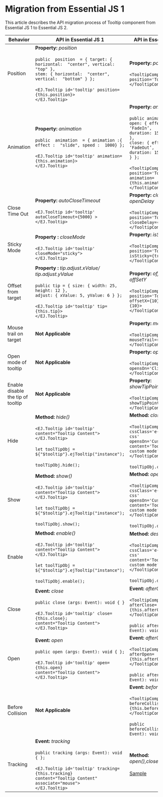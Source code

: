 # Migration from Essential JS 1

This article describes the API migration process of Tooltip component from Essential JS 1 to Essential JS 2.

| Behavior |API in Essential JS 1  | API in Essential JS 2 |
|--|--|--|
| Position | **Property:**  _position_ <br/><br/> `public  position  = { target: { horizontal:  "center", vertical:  "top" },` <br/> `stem: { horizontal:  "center", vertical:  "bottom" } };` <br/><br/>  `<EJ.Tooltip id='tooltip' position={this.position}>` <br/> `</EJ.Tooltip>` <br/>  | **Property:**  _position_ <br/><br/> `<TooltipComponent position='TopCenter'>`<br/>`</TooltipComponent>`|
| Animation | **Property:**  _animation_ <br/><br/> `public  animation  = { animation :{ effect :  "slide", speed :  1000} };`  <br/><br/> `<EJ.Tooltip id='tooltip' animation={this.animation}>` <br/> `</EJ.Tooltip>` <br/> | **Property:**  _animation_  <br/> <br/> `public animation = { open: { effect: ‘FadeIn’,` <br/> `duration: 150, delay: 0 },` <br/> `close: { effect: ‘FadeOut’,` <br/> `duration: 150, delay: 0 } };` <br/><br/> `<TooltipComponent position='TopCenter'` <br/> `animation={this.animation}>` <br/> `</TooltipComponent>` <br/>|
| Close Time Out | **Property:**  _autoCloseTimeout_ <br/><br/> `<EJ.Tooltip id='tooltip' autoCloseTimeout={5000} >` <br/> `</EJ.Tooltip>` | **Property:**  _closeDelay, openDelay_ <br/><br/> `<TooltipComponent position='TopCenter'` <br/> `closeDelay={500} >` <br/> `</TooltipComponent>` <br/>  |
| Sticky Mode | **Property :**  _closeMode_ <br/><br/> `<EJ.Tooltip id='tooltip' closeMode="sticky">` <br/> `</EJ.Tooltip>` <br/> | **Property:**  _isSticky_ <br/><br/> `<TooltipComponent position='TopCenter'` <br/> `isSticky={true}>` <br/> `</TooltipComponent>` <br/> |
| Offset from target | **Property :**  _tip.adjust.xValue/ tip.adjust.yValue_ <br/><br/> `public tip = { size: { width: 25, height: 12 },` <br/> `adjust: { xValue: 5, yValue: 6 } };`  <br/><br/> `<EJ.Tooltip id='tooltip' tip={this.tip}>` <br/> `</EJ.Tooltip>` <br/>  | **Property:**  _offSetX/ offSetY_ <br/><br/> `<TooltipComponent position='TopCenter'` <br/> `offsetX={10} offsetY={10}>` <br/> `</TooltipComponent>` <br/> |
| Mouse trail on target |  **Not Applicable**  | **Property:**  _mouseTrail_  <br/><br/> `<TooltipComponent mouseTrail={true}>` <br/> `</TooltipComponent>` |
| Open mode of tooltip | **Not Applicable** | **Property:**  _opensOn_ <br/><br/> `<TooltipComponent opensOn='Click'>` <br/>  `</TooltipComponent>` <br/>|
| Enable disable the tip of tooltip | **Not Applicable**  | **Property:**  _showTipPointer_ <br/><br/> `<TooltipComponent showTipPointer={true}>` <br/> `</TooltipComponent>` <br/> |
| Hide | **Method:**  _hide()_ <br/><br/> `<EJ.Tooltip id='tooltip' content="Tooltip Content">` <br/> `</EJ.Tooltip>` <br/><br/>  `let toolTipObj = ${"$tooltip"}.ejTooltip("instance");` <br/><br/>  `toolTipObj.hide();` <br/> | **Method:**  _close()_ <br/><br/> `<TooltipComponent cssClass='e-tooltip-css'` <br/> `opensOn='Custom'`  <br/> `content='Tooltip from custom mode'>` <br/> `</TooltipComponent>` <br/><br/> `toolTipObj.close();` <br/> |
| Show | **Method:**  _show()_ <br/><br/> `<EJ.Tooltip id='tooltip' content="Tooltip Content">` <br/> `</EJ.Tooltip>` <br/><br/>  `let toolTipObj = ${"$tooltip"}.ejTooltip("instance");` <br/><br/>  `toolTipObj.show();` <br/>  | **Method:**  _open()_ <br/><br/> `<TooltipComponent cssClass='e-tooltip-css'` <br/> `opensOn='Custom'`  <br/> `content='Tooltip from custom mode'>` <br/> `</TooltipComponent>` <br/><br/> `toolTipObj.open();` <br/>  |
| Enable | **Method:**  _enable()_ <br/><br/> `<EJ.Tooltip id='tooltip' content="Tooltip Content">` <br/> `</EJ.Tooltip>` <br/><br/>  `let toolTipObj = ${"$tooltip"}.ejTooltip("instance");` <br/><br/>  `toolTipObj.enable();` <br/>  | **Method:**  _destroy()_ <br/><br/> `<TooltipComponent cssClass='e-tooltip-css'` <br/>  `content='Tooltip from custom mode'>` <br/> `</TooltipComponent>` <br/><br/> `toolTipObj.destroy();` <br/>|
| Close | **Event:**  _close_ <br/><br/> `public close (args: Event): void { }` <br/><br/> `<EJ.Tooltip id='tooltip' close={this.close};`  <br/> `content="Tooltip Content">` <br/> `</EJ.Tooltip>` <br/>  | **Event:**  _afterClose_ <br/><br/> `<TooltipComponent afterClose={this.afterClose}>` <br/> `</TooltipComponent>` <br/><br/> `public afterClose(args: Event): void { }` <br/> |
| Open | **Event:**  _open_ <br/><br/> `public open (args: Event): void { };` <br/><br/> `<EJ.Tooltip id='tooltip' open={this.open}`  <br/> `content="Tooltip Content">` <br/> `</EJ.Tooltip>` <br/>   | **Event:**  _afterOpen_ <br/><br/> `<TooltipComponent afterOpen={this.afterOpen}>` <br/> `</TooltipComponent>` <br/><br/> `public afterOpen(args: Event): void { }` <br/>  |
| Before Collision | **Not Applicable** | **Event:**  _beforeCollision_ <br/><br/> `<TooltipComponent beforeCollision={this.beforeCollision}>` <br/> `</TooltipComponent>` <br/><br/> `public beforeCollision(args: Event): void { }` <br/> |
| Tracking | **Event:**  _tracking_ <br/><br/> `public tracking (args: Event): void { };` <br/><br/> `<EJ.Tooltip id='tooltip' tracking={this.tracking}`  <br/> `content="Tooltip Content" associate="mouse">` <br/> `</EJ.Tooltip>` <br/>    | **Method:**  _open(),close(),refresh()_ <br/><br/> [Sample](https://ej2.syncfusion.com/react/demos/#/material/tooltip/smartposition) |
